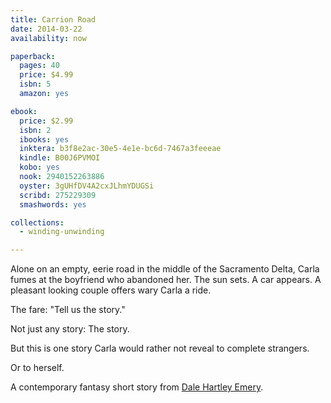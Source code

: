```yaml
---
title: Carrion Road
date: 2014-03-22
availability: now

paperback:
  pages: 40
  price: $4.99
  isbn: 5
  amazon: yes

ebook:
  price: $2.99
  isbn: 2
  ibooks: yes
  inktera: b3f8e2ac-30e5-4e1e-bc6d-7467a3feeeae
  kindle: B00J6PVMOI
  kobo: yes
  nook: 2940152263886
  oyster: 3gUHfDV4A2cxJLhmYDUGSi
  scribd: 275229309
  smashwords: yes

collections:
  - winding-unwinding

---
```


Alone on an empty, eerie road
in the middle of the Sacramento Delta,
Carla fumes at the boyfriend who abandoned her.
The sun sets.
A car appears.
A pleasant looking couple offers wary Carla a ride.

The fare: "Tell us the story."

Not just any story: The story.

But this is one story
Carla would rather not reveal to complete strangers.

Or to herself.

A contemporary fantasy short story
from [Dale Hartley Emery](http://dalehartleyemery.com).
